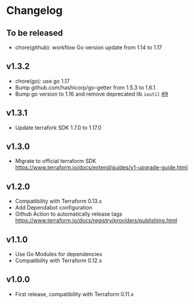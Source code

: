 # Changelog

## To be released

* chore(github): workflow Go version update from 1.14 to 1.17

## v1.3.2

* chore(go): use go 1.17
* Bump github.com/hashicorp/go-getter from 1.5.3 to 1.6.1
* Bump go version to 1.16 and remove deprecated lib `ioutil` [#9](https://github.com/Scalingo/terraform-provider-encrypted/pull/9)

## v1.3.1

* Update terrafork SDK 1.7.0 to 1.17.0

## v1.3.0

* Migrate to official terraform SDK
  https://www.terraform.io/docs/extend/guides/v1-upgrade-guide.html

## v1.2.0

* Compatibility with Terraform 0.13.x
* Add Dependabot configuration
* Github Action to automatically release tags
  https://www.terraform.io/docs/registry/providers/publishing.html

## v1.1.0

* Use Go Modules for dependencies
* Compatibility with Terraform 0.12.x

## v1.0.0

* First release, compatibility with Terraform 0.11.x

